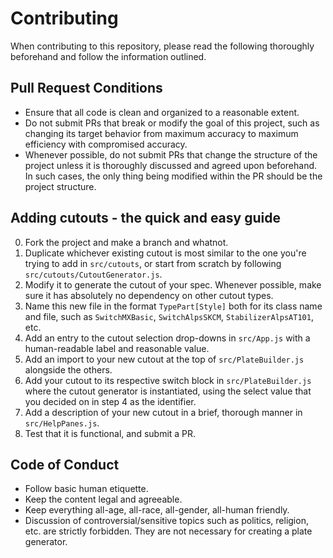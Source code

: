 # Contributing

When contributing to this repository, please read the following thoroughly beforehand and follow the information outlined.  

## Pull Request Conditions

- Ensure that all code is clean and organized to a reasonable extent. 
- Do not submit PRs that break or modify the goal of this project, such as changing its target behavior from maximum accuracy to maximum efficiency with compromised accuracy. 
- Whenever possible, do not submit PRs that change the structure of the project unless it is thoroughly discussed and agreed upon beforehand. In such cases, the only thing being modified within the PR should be the project structure. 

## Adding cutouts - the quick and easy guide

0. Fork the project and make a branch and whatnot.
1. Duplicate whichever existing cutout is most similar to the one you're trying to add in `src/cutouts`, or start from scratch by following `src/cutouts/CutoutGenerator.js`.
2. Modify it to generate the cutout of your spec. Whenever possible, make sure it has absolutely no dependency on other cutout types.
3. Name this new file in the format `TypePart[Style]` both for its class name and file, such as `SwitchMXBasic`, `SwitchAlpsSKCM`, `StabilizerAlpsAT101`, etc.
4. Add an entry to the cutout selection drop-downs in `src/App.js` with a human-readable label and reasonable value.
5. Add an import to your new cutout at the top of `src/PlateBuilder.js` alongside the others.
6. Add your cutout to its respective switch block in `src/PlateBuilder.js` where the cutout generator is instantiated, using the select value that you decided on in step 4 as the identifier.
7. Add a description of your new cutout in a brief, thorough manner in `src/HelpPanes.js`.
8. Test that it is functional, and submit a PR.

## Code of Conduct

- Follow basic human etiquette.
- Keep the content legal and agreeable.
- Keep everything all-age, all-race, all-gender, all-human friendly.
- Discussion of controversial/sensitive topics such as politics, religion, etc. are strictly forbidden. They are not necessary for creating a plate generator.
